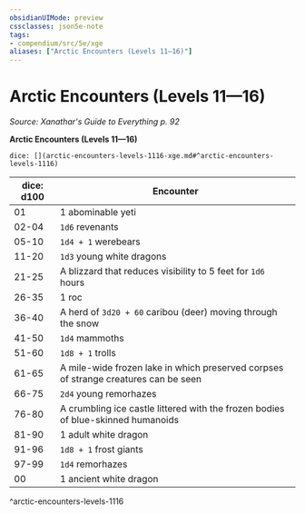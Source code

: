 ```yaml
---
obsidianUIMode: preview
cssclasses: json5e-note
tags:
- compendium/src/5e/xge
aliases: ["Arctic Encounters (Levels 11—16)"]
---
```

# Arctic Encounters (Levels 11—16)
*Source: Xanathar's Guide to Everything p. 92* 

**Arctic Encounters (Levels 11—16)**

`dice: [](arctic-encounters-levels-1116-xge.md#^arctic-encounters-levels-1116)`

| dice: d100 | Encounter |
|------------|-----------|
| 01 | 1 abominable yeti |
| 02-04 | `1d6` revenants |
| 05-10 | `1d4 + 1` werebears |
| 11-20 | `1d3` young white dragons |
| 21-25 | A blizzard that reduces visibility to 5 feet for `1d6` hours |
| 26-35 | 1 roc |
| 36-40 | A herd of `3d20 + 60` caribou (deer) moving through the snow |
| 41-50 | `1d4` mammoths |
| 51-60 | `1d8 + 1` trolls |
| 61-65 | A mile-wide frozen lake in which preserved corpses of strange creatures can be seen |
| 66-75 | `2d4` young remorhazes |
| 76-80 | A crumbling ice castle littered with the frozen bodies of blue-skinned humanoids |
| 81-90 | 1 adult white dragon |
| 91-96 | `1d8 + 1` frost giants |
| 97-99 | `1d4` remorhazes |
| 00 | 1 ancient white dragon |
^arctic-encounters-levels-1116